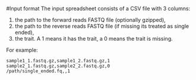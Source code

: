 #Input format
The input spreadsheet consists of a CSV file with 3 columns:

1. the path to the forward reads FASTQ file (optionally gzipped),
2. the path to the reverse reads FASTQ file (if missing its treated as single ended),
3. the trait. A 1 means it has the trait, a 0 means the trait is missing.

For example:
    
    sample1_1.fastq.gz,sample1_2.fastq.gz,1
    sample2_1.fastq.gz,sample2_2.fastq.gz,0
    /path/single_ended.fq,,1

